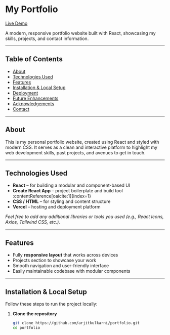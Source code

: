 # My Portfolio

[Live Demo](https://portfolio-77w7.vercel.app)  

A modern, responsive portfolio website built with React, showcasing my skills, projects, and contact information.

---

##  Table of Contents

- [ About](#about)  
- [ Technologies Used](#technologies-used)  
- [ Features](#features)  
- [ Installation & Local Setup](#installation--local-setup)  
- [ Deployment](#deployment)  
- [ Future Enhancements](#future-enhancements)  
- [ Acknowledgements](#acknowledgements)  
- [ Contact](#contact)  

---

## About

This is my personal portfolio website, created using React and styled with modern CSS. It serves as a clean and interactive platform to highlight my web development skills, past projects, and avenues to get in touch.

---

## Technologies Used

- **React** – for building a modular and component-based UI  
- **Create React App** – project boilerplate and build tool :contentReference[oaicite:1]{index=1}  
- **CSS / HTML** – for styling and content structure  
- **Vercel** – hosting and deployment platform  

*Feel free to add any additional libraries or tools you used (e.g., React Icons, Axios, Tailwind CSS, etc.).*

---

## Features

- Fully **responsive layout** that works across devices  
- Projects section to showcase your work  
- Smooth navigation and user-friendly interface  
- Easily maintainable codebase with modular components  

---

## Installation & Local Setup

Follow these steps to run the project locally:

1. **Clone the repository**  
   ```bash
   git clone https://github.com/arjitkulkarni/portfolio.git
   cd portfolio
